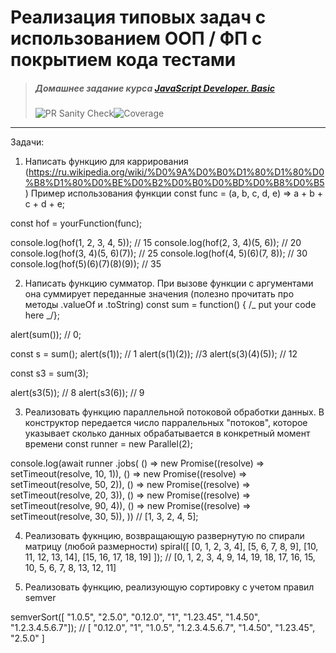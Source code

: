 # Реализация типовых задач с использованием OOП / ФП с покрытием кода тестами

> ##### Домашнее задание курса **[JavaScript Developer. Basic](https://otus.ru/lessons/javascript-basic/?int_source=courses_catalog&int_term=programming)**
>
> ![PR Sanity Check](https://github.com/lliriq77/otus--game-of-life/actions/workflows/sanity-check.yml/badge.svg)![Coverage](https://github.com/lliriq77/otus--game-of-life/actions/workflows/coverage.yml/badge.svg)

---

Задачи:

1. Написать функцию для каррирования (https://ru.wikipedia.org/wiki/%D0%9A%D0%B0%D1%80%D1%80%D0%B8%D1%80%D0%BE%D0%B2%D0%B0%D0%BD%D0%B8%D0%B5)
   Пример использования функции
   const func = (a, b, c, d, e) => a + b + c + d + e;

const hof = yourFunction(func);

console.log(hof(1, 2, 3, 4, 5)); // 15
console.log(hof(2, 3, 4)(5, 6)); // 20
console.log(hof(3, 4)(5, 6)(7)); // 25
console.log(hof(4, 5)(6)(7, 8)); // 30
console.log(hof(5)(6)(7)(8)(9)); // 35

2. Написать функцию сумматор. При вызове функции с аргументами она суммирует переданные значения (полезно прочитать про методы .valueOf и .toString)
   const sum = function() { /_ put your code here _/};

alert(sum()); // 0;

const s = sum();
alert(s(1)); // 1
alert(s(1)(2)); //3
alert(s(3)(4)(5)); // 12

const s3 = sum(3);

alert(s3(5)); // 8
alert(s3(6)); // 9

3. Реализовать функцию параллельной потоковой обработки данных. В конструктор передается число парралельных "потоков", которое указывает сколько данных обрабатывается в конкретный момент времени
   const runner = new Parallel(2);

console.log(await runner
.jobs(
() => new Promise((resolve) => setTimeout(resolve, 10, 1)),
() => new Promise((resolve) => setTimeout(resolve, 50, 2)),
() => new Promise((resolve) => setTimeout(resolve, 20, 3)),
() => new Promise((resolve) => setTimeout(resolve, 90, 4)),
() => new Promise((resolve) => setTimeout(resolve, 30, 5)),
)) // [1, 3, 2, 4, 5];

4. Реализовать фукнцию, возвращающую развернутую по спирали матрицу (любой размерности)
   spiral([
   [0, 1, 2, 3, 4],
   [5, 6, 7, 8, 9],
   [10, 11, 12, 13, 14],
   [15, 16, 17, 18, 19]
   ]); // [0, 1, 2, 3, 4, 9, 14, 19, 18, 17, 16, 15, 10, 5, 6, 7, 8, 13, 12, 11]

5. Реализовать функцию, реализующую сортировку с учетом правил semver

semverSort([ "1.0.5", "2.5.0", "0.12.0", "1", "1.23.45", "1.4.50", "1.2.3.4.5.6.7"]); // [ "0.12.0", "1", "1.0.5", "1.2.3.4.5.6.7", "1.4.50", "1.23.45", "2.5.0" ]
